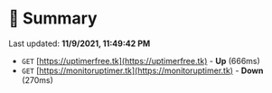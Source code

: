 # 📖 Summary
Last updated: **11/9/2021, 11:49:42 PM**

- `GET` [https://uptimerfree.tk](https://uptimerfree.tk) - **Up** (666ms)
- `GET` [https://monitoruptimer.tk](https://monitoruptimer.tk) - **Down** (270ms)
